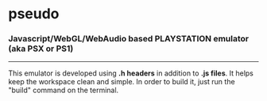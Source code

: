 # pseudo

### Javascript/WebGL/WebAudio based PLAYSTATION emulator (aka PSX or PS1)
*******

This emulator is developed using **.h headers** in addition to **.js files**. It helps keep the workspace clean and simple. In order to build it, just run the "build" command on the terminal.
